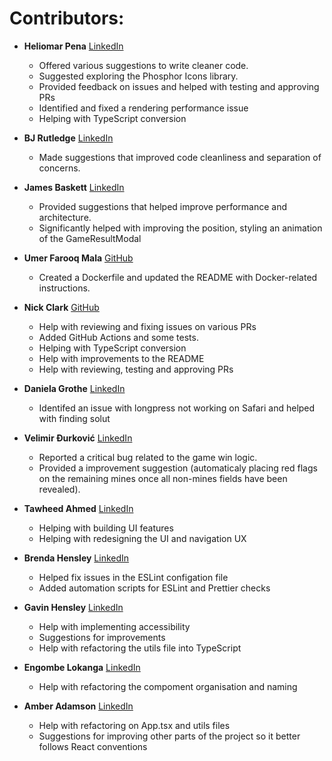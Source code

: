 # Contributors:

- **Heliomar Pena** [LinkedIn](https://www.linkedin.com/in/heliomar/)
  - Offered various suggestions to write cleaner code. 
  - Suggested exploring the Phosphor Icons library. 
  - Provided feedback on issues and helped with testing and approving PRs
  - Identified and fixed a rendering performance issue
  - Helping with TypeScript conversion

- **BJ Rutledge** [LinkedIn](https://www.linkedin.com/in/bj-rutledge/)
  - Made suggestions that improved code cleanliness and separation of concerns.

- **James Baskett** [LinkedIn](https://www.linkedin.com/in/james-blaskett/)
  - Provided suggestions that helped improve performance and architecture.
  - Significantly helped with improving the position, styling an animation of the GameResultModal

- **Umer Farooq Mala** [GitHub](https://github.com/umermala)
  - Created a Dockerfile and updated the README with Docker-related instructions.

- **Nick Clark** [GitHub](https://github.com/NickTheDevOpsGuy)
  - Help with reviewing and fixing issues on various PRs
  - Added GitHub Actions and some tests.
  - Helping with TypeScript conversion
  - Help with improvements to the README
  - Help with reviewing, testing and approving PRs

- **Daniela Grothe** [LinkedIn](https://www.linkedin.com/in/daniela-grothe-743ab8235/)
  - Identifed an issue with longpress not working on Safari and helped with finding solut

- **Velimir Đurković** [LinkedIn](https://www.linkedin.com/in/djvelimir/)
  - Reported a critical bug related to the game win logic.
  - Provided a improvement suggestion (automaticaly placing red flags on the remaining mines once all non-mines fields have been revealed).

- **Tawheed Ahmed** [LinkedIn](https://www.linkedin.com/in/tawheed-ahmed-dev/)
  - Helping with building UI features
  - Helping with redesigning the UI and navigation UX

- **Brenda Hensley** [LinkedIn](https://www.linkedin.com/in/brenda-hensley-/)
  - Helped fix issues in the ESLint configation file
  - Added automation scripts for ESLint and Prettier checks

- **Gavin Hensley** [LinkedIn](https://www.linkedin.com/in/g-hensley/)
  - Help with implementing accessibility
  - Suggestions for improvements
  - Help with refactoring the utils file into TypeScript

- **Engombe Lokanga** [LinkedIn](https://www.linkedin.com/in/engombelokanga/)
  - Help with refactoring the compoment organisation and naming

- **Amber Adamson** [LinkedIn](https://www.linkedin.com/in/amber-adamson-a33a3860/)
  - Help with refactoring on App.tsx and utils files
  - Suggestions for improving other parts of the project so it better follows React conventions


